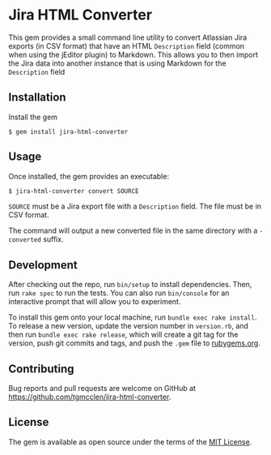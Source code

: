 # Jira HTML Converter

This gem provides a small command line utility to convert Atlassian Jira exports (in CSV format) that have an HTML `Description` field (common when 
using the jEditor plugin) to Markdown.  This allows you to then import the Jira data into another instance that is using Markdown for the `Description` field                                           
 
## Installation

Install the gem

    $ gem install jira-html-converter

## Usage

Once installed, the gem provides an executable:

```bash
$ jira-html-converter convert SOURCE
```

`SOURCE` must be a Jira export file with a `Description` field.  The file must be in CSV format.

The command will output a new converted file in the same directory with a `-converted` suffix.
 
## Development

After checking out the repo, run `bin/setup` to install dependencies. Then, run `rake spec` to run the tests. You can also run `bin/console` for an interactive prompt that will allow you to experiment.

To install this gem onto your local machine, run `bundle exec rake install`. To release a new version, update the version number in `version.rb`, and then run `bundle exec rake release`, which will create a git tag for the version, push git commits and tags, and push the `.gem` file to [rubygems.org](https://rubygems.org).

## Contributing

Bug reports and pull requests are welcome on GitHub at https://github.com/tgmcclen/jira-html-converter.

## License

The gem is available as open source under the terms of the [MIT License](https://opensource.org/licenses/MIT).
